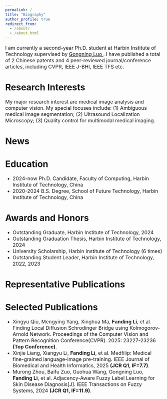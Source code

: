 ```yaml
---
permalink: /
title: "Biography"
author_profile: true
redirect_from: 
  - /about/
  - /about.html
---
```

<font size=3> I am currently a second-year Ph.D. student at Harbin Institute of Technology supervised by</font> [<font size=3> Gongning Luo </font>](https://homepage.hit.edu.cn/luogongning?lang=zh). <font size=3> I have published a total of 2 Chinese patents and 4 peer-reviewed journal/conference articles, including CVPR, IEEE J-BHI, IEEE TFS etc.</font>

Research Interests
======
<font size=3> My major research interest are medical image analysis and computer vision. My special focuses include: (1) Ambiguous medical image segmentation; (2) Ultrasound Localization Microscopy; (3) Quality control for multimodal medical imaging.</font>

News
======
<font size=3></font>

Education
======
 - <font size=3> 2024-now Ph.D. Candidate, Faculty of Computing, Harbin Institute of Technology, China</font>
 - <font size=3> 2020-2024 B.S. Degree, School of Future Technology, Harbin Institute of Technology, China</font>

Awards and Honors
======
- <font size=3> Outstanding Graduate, Harbin Institute of Technology, 2024</font>
- <font size=3> Outstanding Graduation Thesis, Harbin Institute of Technology, 2024</font>
- <font size=3> University Scholarship, Harbin Institute of Technology (6 times)</font>
- <font size=3> Outstanding Student Leader, Harbin Institute of Technology, 2022, 2023</font>

Representative Publications
======

Selected Publications
======
- <font size=3> Xingyu Qiu, Mengying Yang, Xinghua Ma, **Fanding Li**, et al. Finding Local Diffusion Schrodinger Bridge using Kolmogorov-Arnold Network. Proceedings of the Computer Vision and Pattern Recognition Conference(CVPR). 2025: 23227-23236 **(Top Conference)**.</font>
- <font size=3> Xinjie Liang, Xiangyu Li, **Fanding Li**, et al. Medfilip: Medical fine-grained language-image pre-training. IEEE Journal of Biomedical and Health Informatics, 2025 **(JCR Q1, IF=7.7)**.</font>
- <font size=3> Murong Zhou, Baifu Zuo, Guohua Wang, Gongning Luo, **Fanding Li**, et al. Adjacency-Aware Fuzzy Label Learning for Skin Disease Diagnosis[J]. IEEE Transactions on Fuzzy Systems, 2024 **(JCR Q1, IF=11.9)**.</font>
